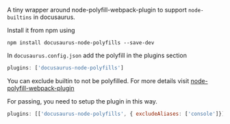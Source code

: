 
A tiny wrapper around node-polyfill-webpack-plugin to support `node-builtins` in docusaurus.

Install it from npm using
```
npm install docusaurus-node-polyfills --save-dev
```

In `docusaurus.config.json` add the polyfill in the plugins section

```js
plugins: ['docusaurus-node-polyfills']
```

You can exclude builtin to not be polyfilled. For more details visit [node-polyfill-webpack-plugin](https://github.com/Richienb/node-polyfill-webpack-plugin#excludealiases)

For passing, you need to setup the plugin in this way.

```js
plugins: [['docusaurus-node-polyfills', { excludeAliases: ['console']}]]
```